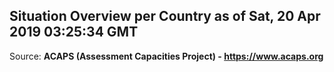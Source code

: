 ## Situation Overview per Country as of Sat, 20 Apr 2019 03:25:34 GMT

Source: **ACAPS (Assessment Capacities Project) - https://www.acaps.org**